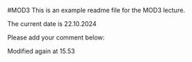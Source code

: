 #MOD3
This is an example readme file for the MOD3 lecture.

The current date is 22.10.2024

Please add your comment below:

Modified again at 15.53
